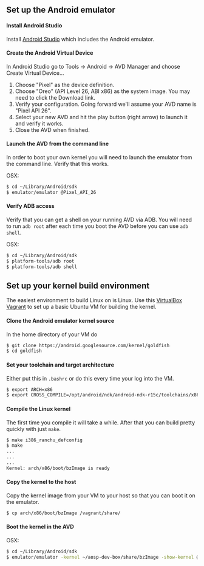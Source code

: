 ## Set up the Android emulator

#### Install Android Studio

Install [Android Studio](https://developer.android.com/studio/index.html) which includes the Android emulator.

#### Create the Android Virtual Device

In Android Studio go to Tools -> Android -> AVD Manager and choose Create Virtual Device...

1. Choose "Pixel" as the device definition.
1. Choose "Oreo" (API Level 26, ABI x86) as the system image. You may need to click the Download link.
1. Verify your configuration. Going forward we'll assume your AVD name is "Pixel API 26".
1. Select your new AVD and hit the play button (right arrow) to launch it and verify it works.
1. Close the AVD when finished.

#### Launch the AVD from the command line

In order to boot your own kernel you will need to launch the emulator from the command line. Verify that this works.

OSX:
```bash
$ cd ~/Library/Android/sdk
$ emulator/emulator @Pixel_API_26
```

#### Verify ADB access

Verify that you can get a shell on your running AVD via ADB. You will need to run `adb root` after each time you boot the AVD before you can use `adb shell`.

OSX:
```bash
$ cd ~/Library/Android/sdk
$ platform-tools/adb root
$ platform-tools/adb shell
```

## Set up your kernel build environment

The easiest environment to build Linux on is Linux. Use this [VirtualBox Vagrant](https://github.com/ryan-boder/aosp-dev-box) to set up a basic Ubuntu VM for building the kernel.

#### Clone the Android emulator kernel source

In the home directory of your VM do
```bash
$ git clone https://android.googlesource.com/kernel/goldfish
$ cd goldfish
```

#### Set your toolchain and target architecture

Either put this in `.bashrc` or do this every time your log into the VM.
```bash
$ export ARCH=x86
$ export CROSS_COMPILE=/opt/android/ndk/android-ndk-r15c/toolchains/x86-4.9/prebuilt/linux-x86_64/bin/i686-linux-android-
```

#### Compile the Linux kernel

The first time you compile it will take a while. After that you can build pretty quickly with just `make`.
```bash
$ make i386_ranchu_defconfig
$ make
...
...
...
Kernel: arch/x86/boot/bzImage is ready
```

#### Copy the kernel to the host

Copy the kernel image from your VM to your host so that you can boot it on the emulator.
```bash
$ cp arch/x86/boot/bzImage /vagrant/share/
```

#### Boot the kernel in the AVD

OSX:
```bash
$ cd ~/Library/Android/sdk
$ emulator/emulator -kernel ~/aosp-dev-box/share/bzImage -show-kernel @Pixel_API_26
```

